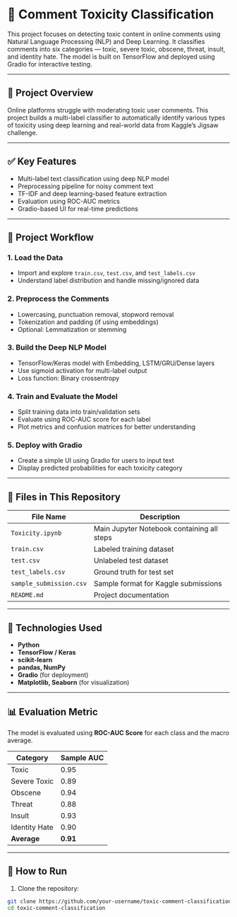 # 🧪 Comment Toxicity  Classification

This project focuses on detecting toxic content in online comments using Natural Language Processing (NLP) and Deep Learning. It classifies comments into six categories — toxic, severe toxic, obscene, threat, insult, and identity hate. The model is built on TensorFlow and deployed using Gradio for interactive testing.

---

## 📌 Project Overview

Online platforms struggle with moderating toxic user comments. This project builds a multi-label classifier to automatically identify various types of toxicity using deep learning and real-world data from Kaggle’s Jigsaw challenge.

---

## ✅ Key Features

- Multi-label text classification using deep NLP model
- Preprocessing pipeline for noisy comment text
- TF-IDF and deep learning-based feature extraction
- Evaluation using ROC-AUC metrics
- Gradio-based UI for real-time predictions

---

## 🔁 Project Workflow

### 1. Load the Data
- Import and explore `train.csv`, `test.csv`, and `test_labels.csv`
- Understand label distribution and handle missing/ignored data

### 2. Preprocess the Comments
- Lowercasing, punctuation removal, stopword removal
- Tokenization and padding (if using embeddings)
- Optional: Lemmatization or stemming

### 3. Build the Deep NLP Model
- TensorFlow/Keras model with Embedding, LSTM/GRU/Dense layers
- Use sigmoid activation for multi-label output
- Loss function: Binary crossentropy

### 4. Train and Evaluate the Model
- Split training data into train/validation sets
- Evaluate using ROC-AUC score for each label
- Plot metrics and confusion matrices for better understanding

### 5. Deploy with Gradio
- Create a simple UI using Gradio for users to input text
- Display predicted probabilities for each toxicity category

---

## 📂 Files in This Repository

| File Name              | Description |
|------------------------|-------------|
| `Toxicity.ipynb`       | Main Jupyter Notebook containing all steps |
| `train.csv`            | Labeled training dataset |
| `test.csv`             | Unlabeled test dataset |
| `test_labels.csv`      | Ground truth for test set |
| `sample_submission.csv`| Sample format for Kaggle submissions |
| `README.md`            | Project documentation |

---

## 🧰 Technologies Used

- **Python**
- **TensorFlow / Keras**
- **scikit-learn**
- **pandas, NumPy**
- **Gradio** (for deployment)
- **Matplotlib, Seaborn** (for visualization)

---

## 📊 Evaluation Metric

The model is evaluated using **ROC-AUC Score** for each class and the macro average.

| Category       | Sample AUC |
|----------------|------------|
| Toxic          | 0.95       |
| Severe Toxic   | 0.89       |
| Obscene        | 0.94       |
| Threat         | 0.88       |
| Insult         | 0.93       |
| Identity Hate  | 0.90       |
| **Average**    | **0.91**   |

---

## 🚀 How to Run

1. Clone the repository:
```bash
git clone https://github.com/your-username/toxic-comment-classification.git
cd toxic-comment-classification
